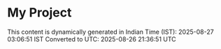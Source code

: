 # My Project

This content is dynamically generated in Indian Time (IST): 2025-08-27 03:06:51 IST
Converted to UTC: 2025-08-26 21:36:51 UTC
